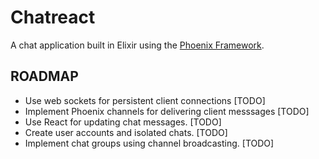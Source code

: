 # Chatreact

A chat application built in Elixir using the [Phoenix Framework](http://www.phoenixframework.org).

ROADMAP
--------
* Use web sockets for persistent client connections [TODO]
* Implement Phoenix channels for delivering client messsages [TODO]
* Use React for updating chat messages. [TODO]
* Create user accounts and isolated chats. [TODO]
* Implement chat groups using channel broadcasting. [TODO]

